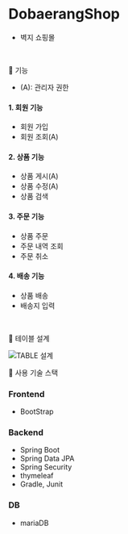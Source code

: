 # DobaerangShop

- 벽지 쇼핑몰

<br>

📌 기능

 * (A): 관리자 권한

#### 1. 회원 기능

  - 회원 가입
  - 회원 조회(A)

#### 2. 상품 기능

  - 상품 게시(A)
  - 상품 수정(A)
  - 상품 검색
   
#### 3. 주문 기능

  - 상품 주문
  - 주문 내역 조회
  - 주문 취소

#### 4. 배송 기능

  - 상품 배송
  - 배송지 입력

<br>

📌 테이블 설계

![TABLE 설계](https://user-images.githubusercontent.com/87001865/224352442-21d70660-6bef-479c-badb-f5ccd2da4b3b.png)


📌 사용 기술 스택

### Frontend

  - BootStrap
  
### Backend

  - Spring Boot
  - Spring Data JPA
  - Spring Security
  - thymeleaf
  - Gradle, Junit
  
### DB

  - mariaDB
